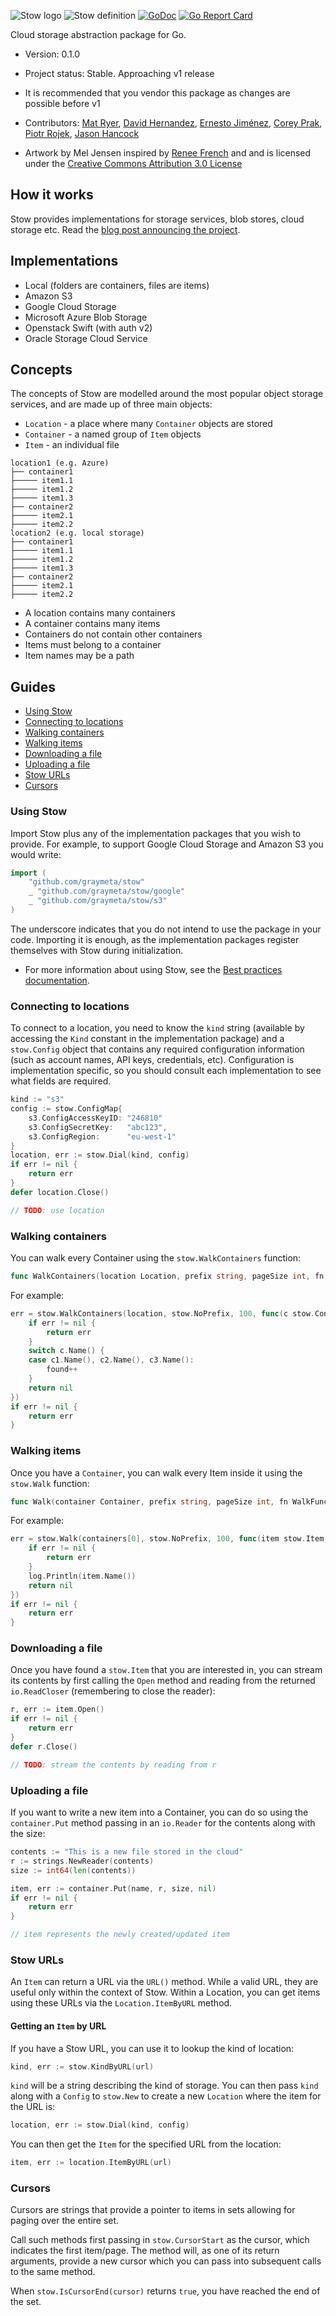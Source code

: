 ![Stow logo](stow-aeroplane.png)
![Stow definition](stow-definition.png)
[![GoDoc](https://godoc.org/github.com/graymeta/stow?status.svg)](https://godoc.org/github.com/graymeta/stow)
[![Go Report Card](https://goreportcard.com/badge/github.com/graymeta/stow)](https://goreportcard.com/report/github.com/graymeta/stow)

Cloud storage abstraction package for Go. 

* Version: 0.1.0
* Project status: Stable. Approaching v1 release
* It is recommended that you vendor this package as changes are possible before v1

* Contributors: [Mat Ryer](https://github.com/matryer), [David Hernandez](https://github.com/dahernan), [Ernesto Jiménez](https://github.com/ernesto-jimenez), [Corey Prak](https://github.com/Xercoy), [Piotr Rojek](https://github.com/piotrrojek), [Jason Hancock](https://github.com/jasonhancock)
* Artwork by Mel Jensen inspired by [Renee French](http://reneefrench.blogspot.co.uk) and and is licensed under the [Creative Commons Attribution 3.0 License](https://creativecommons.org/licenses/by/3.0/)

## How it works

Stow provides implementations for storage services, blob stores, cloud storage etc. Read the [blog post announcing the project](https://medium.com/@matryer/introducing-stow-cloud-storage-abstraction-package-for-go-20cf2928d93c).

## Implementations

* Local (folders are containers, files are items)
* Amazon S3
* Google Cloud Storage
* Microsoft Azure Blob Storage
* Openstack Swift (with auth v2)
* Oracle Storage Cloud Service

## Concepts

The concepts of Stow are modelled around the most popular object storage services, and are made up of three main objects:

* `Location` - a place where many `Container` objects are stored
* `Container` - a named group of `Item` objects
* `Item` - an individual file

```
location1 (e.g. Azure)
├── container1
├───── item1.1
├───── item1.2
├───── item1.3
├── container2
├───── item2.1
├───── item2.2
location2 (e.g. local storage)
├── container1
├───── item1.1
├───── item1.2
├───── item1.3
├── container2
├───── item2.1
├───── item2.2
```

* A location contains many containers
* A container contains many items
* Containers do not contain other containers
* Items must belong to a container
* Item names may be a path

## Guides

* [Using Stow](#using-stow)
* [Connecting to locations](#connecting-to-locations)
* [Walking containers](#walking-containers)
* [Walking items](#walking-items)
* [Downloading a file](#downloading-afile)
* [Uploading a file](#uploading-a-file)
* [Stow URLs](#stow-urls)
* [Cursors](#cursors)

### Using Stow

Import Stow plus any of the implementation packages that you wish to provide. For example, to support Google Cloud Storage and Amazon S3 you would write:

```go
import (
	"github.com/graymeta/stow"
	_ "github.com/graymeta/stow/google"
	_ "github.com/graymeta/stow/s3"
)
```

The underscore indicates that you do not intend to use the package in your code. Importing it is enough, as the implementation packages register themselves with Stow during initialization.

* For more information about using Stow, see the [Best practices documentation](BestPractices.md).

### Connecting to locations

To connect to a location, you need to know the `kind` string (available by accessing the `Kind` constant in the implementation package) and a `stow.Config` object that contains any required configuration information (such as account names, API keys, credentials, etc). Configuration is implementation specific, so you should consult each implementation to see what fields are required.

```go
kind := "s3"
config := stow.ConfigMap{
	s3.ConfigAccessKeyID: "246810"
	s3.ConfigSecretKey:   "abc123",
	s3.ConfigRegion:      "eu-west-1"
}
location, err := stow.Dial(kind, config)
if err != nil {
	return err
}
defer location.Close()

// TODO: use location
```

### Walking containers

You can walk every Container using the `stow.WalkContainers` function:

```go
func WalkContainers(location Location, prefix string, pageSize int, fn WalkContainersFunc) error
```

For example:

```go
err = stow.WalkContainers(location, stow.NoPrefix, 100, func(c stow.Container, err error) error {
	if err != nil {
		return err
	}
	switch c.Name() {
	case c1.Name(), c2.Name(), c3.Name():
		found++
	}
	return nil
})
if err != nil {
	return err
}
```

### Walking items

Once you have a `Container`, you can walk every Item inside it using the `stow.Walk` function:

```go
func Walk(container Container, prefix string, pageSize int, fn WalkFunc) error
```

For example:

```go
err = stow.Walk(containers[0], stow.NoPrefix, 100, func(item stow.Item, err error) error {
	if err != nil {
		return err
	}
	log.Println(item.Name())
	return nil
})
if err != nil {
	return err
}
```

### Downloading a file

Once you have found a `stow.Item` that you are interested in, you can stream its contents by first calling the `Open` method and reading from the returned `io.ReadCloser` (remembering to close the reader):

```go
r, err := item.Open()
if err != nil {
    return err
}
defer r.Close()

// TODO: stream the contents by reading from r
```

### Uploading a file

If you want to write a new item into a Container, you can do so using the `container.Put` method passing in an `io.Reader` for the contents along with the size:

```go
contents := "This is a new file stored in the cloud"
r := strings.NewReader(contents)
size := int64(len(contents))

item, err := container.Put(name, r, size, nil)
if err != nil {
    return err
}

// item represents the newly created/updated item
```

### Stow URLs

An `Item` can return a URL via the `URL()` method. While a valid URL, they are useful only within the context of Stow. Within a Location, you can get items using these URLs via the `Location.ItemByURL` method.

#### Getting an `Item` by URL

If you have a Stow URL, you can use it to lookup the kind of location:

```go
kind, err := stow.KindByURL(url)
```

`kind` will be a string describing the kind of storage. You can then pass `kind` along with a `Config` to `stow.New` to create a new `Location` where the item for the URL is:

```go
location, err := stow.Dial(kind, config)
```

You can then get the `Item` for the specified URL from the location:

```go
item, err := location.ItemByURL(url)
```

### Cursors

Cursors are strings that provide a pointer to items in sets allowing for paging over the entire set.

Call such methods first passing in `stow.CursorStart` as the cursor, which indicates the first item/page. The method will, as one of its return arguments, provide a new cursor which you can pass into subsequent calls to the same method.

When `stow.IsCursorEnd(cursor)` returns `true`, you have reached the end of the set.
